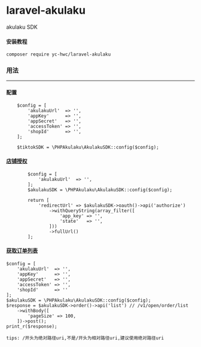 # laravel-akulaku
akulaku SDK

#### 安装教程
````
composer require yc-hwc/laravel-akulaku
````

### 用法
***

#### 配置
````
    $config = [
        'akulakuUrl'  => '',
        'appKey'      => '',
        'appSecret'   => '',
        'accessToken' => '',
        'shopId'      => '',
    ];
    
    $tiktokSDK = \PHPAkulaku\AkulakuSDK::config($config);
````
#### [店铺授权](https://developer.akulaku.com/documentation?filename=overview%2Fopen-api-authentication.md)
````
        $config = [
            'akulakuUrl'  => '',
        ];
        $akulakuSDK = \PHPAkulaku\AkulakuSDK::config($config);

        return [
            'redirectUrl' => $akulakuSDK->oauth()->api('authorize')
                ->withQueryString(array_filter([
                    'app_key' => '',
                    'state'   => '',
                ]))
                ->fullUrl()
        ];
````
#### [获取订单列表](https://developer.akulaku.com/documentation?filename=order%2Forder-list.md)
````
$config = [
    'akulakuUrl'  => '',
    'appKey'      => '',
    'appSecret'   => '',
    'accessToken' => '',
    'shopId'      => ''
];
$akulakuSDK = \PHPAkulaku\AkulakuSDK::config($config);
$response = $akulakuSDK->order()->api('list') // /v1/open/order/list
    ->withBody([
        'pageSize' => 100,
    ])->post();
print_r($response);

tips: /开头为绝对路径uri,不是/开头为相对路径uri,建议使用绝对路径uri
````

